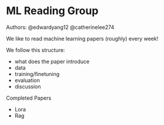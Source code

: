 # ML Reading Group

Authors: @edwardyang12 @catherinelee274

We like to read machine learning papers (roughly) every week!


We follow this structure: 
- what does the paper introduce
- data 
- training/finetuning
- evaluation
- discussion


Completed Papers 
- Lora
- Rag
